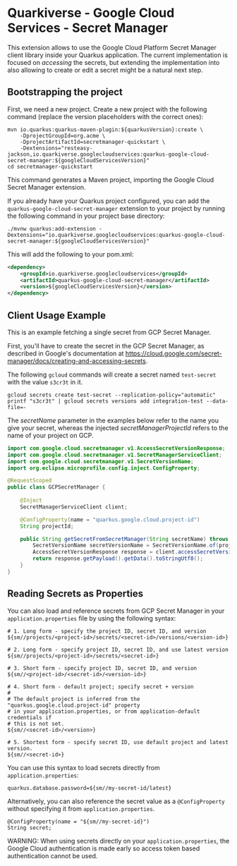 # Quarkiverse - Google Cloud Services - Secret Manager

This extension allows to use the Google Cloud Platform Secret Manager client library inside your Quarkus application. The current implementation is focused on _accessing_ the secrets, but extending the implementation into also allowing to create or edit a secret might be a natural next step.

## Bootstrapping the project

First, we need a new project. Create a new project with the following command (replace the version placeholders with the correct ones):

```shell script
mvn io.quarkus:quarkus-maven-plugin:${quarkusVersion}:create \
    -DprojectGroupId=org.acme \
    -DprojectArtifactId=secretmanager-quickstart \
    -Dextensions="resteasy-jackson,io.quarkiverse.googlecloudservices:quarkus-google-cloud-secret-manager:${googleCloudServicesVersion}"
cd secretmanager-quickstart
```

This command generates a Maven project, importing the Google Cloud Secret Manager extension.

If you already have your Quarkus project configured, you can add the `quarkus-google-cloud-secret-manager` extension to your project by running the following command in your project base directory:
```shell script
./mvnw quarkus:add-extension -Dextensions="io.quarkiverse.googlecloudservices:quarkus-google-cloud-secret-manager:${googleCloudServicesVersion}"
```

This will add the following to your pom.xml:

```xml
<dependency>
    <groupId>io.quarkiverse.googlecloudservices</groupId>
    <artifactId>quarkus-google-cloud-secret-manager</artifactId>
    <version>${googleCloudServicesVersion}</version>
</dependency>
```

## Client Usage Example

This is an example fetching a single secret from GCP Secret Manager.

First, you'll have to create the secret in the GCP Secret Manager, as described in Google's documentation at https://cloud.google.com/secret-manager/docs/creating-and-accessing-secrets.

The following `gcloud` commands will create a secret named `test-secret` with the value `s3cr3t` in it.

```shell
gcloud secrets create test-secret --replication-policy="automatic"
printf "s3cr3t" | gcloud secrets versions add integration-test --data-file=-
```

The _secretName_ parameter in the examples below refer to the name you give your secret, whereas the injected _secretManagerProjectId_ refers to the name of your project on GCP.

```java
import com.google.cloud.secretmanager.v1.AccessSecretVersionResponse;
import com.google.cloud.secretmanager.v1.SecretManagerServiceClient;
import com.google.cloud.secretmanager.v1.SecretVersionName;
import org.eclipse.microprofile.config.inject.ConfigProperty;

@RequestScoped
public class GCPSecretManager {
    
    @Inject
    SecretManagerServiceClient client;

    @ConfigProperty(name = "quarkus.google.cloud.project-id")
    String projectId;

    public String getSecretFromSecretManager(String secretName) throws IOException {
        SecretVersionName secretVersionName = SecretVersionName.of(projectId, secretName, "latest");
        AccessSecretVersionResponse response = client.accessSecretVersion(secretVersionName);
        return response.getPayload().getData().toStringUtf8();
    }
}
```

## Reading Secrets as Properties

You can also load and reference secrets from GCP Secret Manager in your `application.properties` file by using the following syntax:

```
# 1. Long form - specify the project ID, secret ID, and version
${sm//projects/<project-id>/secrets/<secret-id>/versions/<version-id>}

# 2. Long form - specify project ID, secret ID, and use latest version
${sm//projects/<project-id>/secrets/<secret-id>}

# 3. Short form - specify project ID, secret ID, and version
${sm//<project-id>/<secret-id>/<version-id>}

# 4. Short form - default project; specify secret + version
#
# The default project is inferred from the "quarkus.google.cloud.project-id" property
# in your application.properties, or from application-default credentials if
# this is not set.
${sm//<secret-id>/<version>}

# 5. Shortest form - specify secret ID, use default project and latest version.
${sm//<secret-id>}
```

You can use this syntax to load secrets directly from `application.properties`:

```
quarkus.database.password=${sm//my-secret-id/latest}
```

Alternatively, you can also reference the secret value as a `@ConfigProperty` without specifying it from `application.properties`.

```
@ConfigProperty(name = "${sm//my-secret-id}")
String secret;
```

WARNING: When using secrets directly on your `application.properties`, the Google Cloud authentication is made early so 
access token based authentication cannot be used. 
